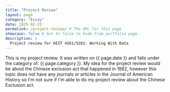 ```yaml
---
title: "Project Review"
layout: page
category: "Essay"
date: 2025-02-23
permalink: /project-review/ # The URL for this page
showcase: false # Set to false to hide from portfolio page
description: >
  Project review for HIST 4261/5261: Working With Data
---
```


This is my project review. It was written on {{ page.date }} and falls under the category of: {{ page.category }}.
My idea for the project review would be about the Chinese exclusion act that happened in 1882, however this topic does not have any journals or articles in the Journal of American History so I'm not sure if I'm able to do my project review about the Chinese Exclusion act. 

